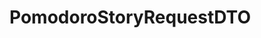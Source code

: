 #  PomodoroStoryRequestDTO

<api-schema openapi-path="../../api/backend_flashpomo-openapi.yaml" name="PomodoroStoryRequestDTO"/>